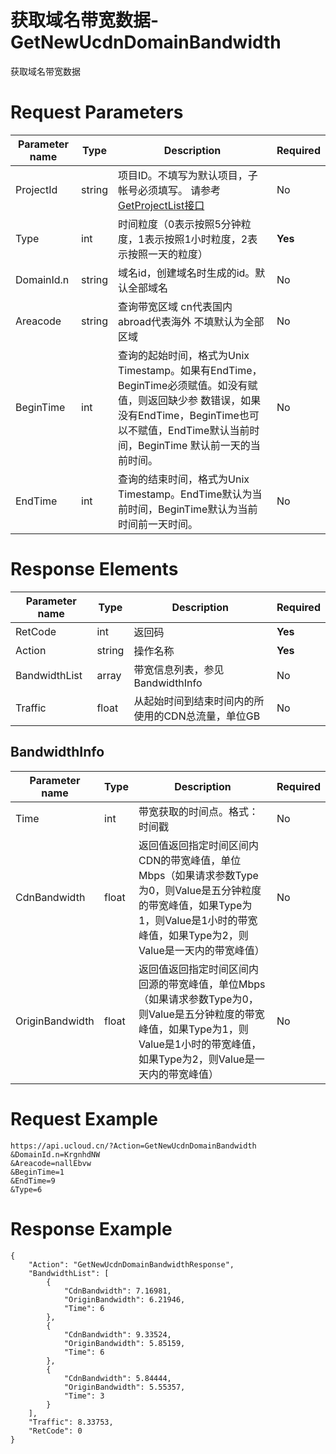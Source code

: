 # 获取域名带宽数据-GetNewUcdnDomainBandwidth

获取域名带宽数据

# Request Parameters
|Parameter name|Type|Description|Required|
|---|---|---|---|
|ProjectId|string|项目ID。不填写为默认项目，子帐号必须填写。 请参考[GetProjectList接口](api/summary/get_project_list)|No|
|Type|int|时间粒度（0表示按照5分钟粒度，1表示按照1小时粒度，2表示按照一天的粒度）|**Yes**|
|DomainId.n|string|域名id，创建域名时生成的id。默认全部域名|No|
|Areacode|string|查询带宽区域 cn代表国内 abroad代表海外 不填默认为全部区域|No|
|BeginTime|int|查询的起始时间，格式为Unix Timestamp。如果有EndTime，BeginTime必须赋值。如没有赋值，则返回缺少参 数错误，如果没有EndTime，BeginTime也可以不赋值，EndTime默认当前时间，BeginTime 默认前一天的当前时间。|No|
|EndTime|int|查询的结束时间，格式为Unix Timestamp。EndTime默认为当前时间，BeginTime默认为当前时间前一天时间。|No|

# Response Elements
|Parameter name|Type|Description|Required|
|---|---|---|---|
|RetCode|int|返回码|**Yes**|
|Action|string|操作名称|**Yes**|
|BandwidthList|array|带宽信息列表，参见BandwidthInfo|No|
|Traffic|float|从起始时间到结束时间内的所使用的CDN总流量，单位GB|No|

## BandwidthInfo
|Parameter name|Type|Description|Required|
|---|---|---|---|
|Time|int|带宽获取的时间点。格式：时间戳|No|
|CdnBandwidth|float|返回值返回指定时间区间内CDN的带宽峰值，单位Mbps（如果请求参数Type为0，则Value是五分钟粒度的带宽峰值，如果Type为1，则Value是1小时的带宽峰值，如果Type为2，则Value是一天内的带宽峰值）|No|
|OriginBandwidth|float|返回值返回指定时间区间内回源的带宽峰值，单位Mbps（如果请求参数Type为0，则Value是五分钟粒度的带宽峰值，如果Type为1，则Value是1小时的带宽峰值，如果Type为2，则Value是一天内的带宽峰值）|No|

# Request Example
```
https://api.ucloud.cn/?Action=GetNewUcdnDomainBandwidth
&DomainId.n=KrgnhdNW
&Areacode=nallEbvw
&BeginTime=1
&EndTime=9
&Type=6
```

# Response Example
```
{
    "Action": "GetNewUcdnDomainBandwidthResponse", 
    "BandwidthList": [
        {
            "CdnBandwidth": 7.16981, 
            "OriginBandwidth": 6.21946, 
            "Time": 6
        }, 
        {
            "CdnBandwidth": 9.33524, 
            "OriginBandwidth": 5.85159, 
            "Time": 6
        }, 
        {
            "CdnBandwidth": 5.84444, 
            "OriginBandwidth": 5.55357, 
            "Time": 3
        }
    ], 
    "Traffic": 8.33753, 
    "RetCode": 0
}
```

